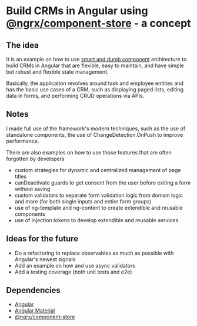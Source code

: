 # Build CRMs in Angular using [@ngrx/component-store](https://ngrx.io/guide/component-store) - a concept

## The idea

It is an example on how to use [smart and dumb component](https://medium.com/@mrahmedkhan019/smart-dumb-components-in-angular-e1d6dbd6edff) architecture to build CRMs in Angular that are flexible, easy to maintain, and have simple but robust and flexible state management.

Basically, the application revolves around task and employee entities and has the basic use cases of a CRM, such as displaying paged lists, editing data in forms, and performing CRUD operations via APIs.

## Notes

I made full use of the framework's modern techniques, such as the use of standalone components, the use of ChangeDetection.OnPush to improve performance.

There are also examples on how to use those features that are often forgotten by developers
- custom strategies for dynamic and centralized management of page titles
- canDeactivate guards to get consent from the user before exiting a form without saving
- custom validators to separate form validation logic from domain logic and more (for both single inputs and entire form groups)
- use of ng-template and ng-content to create extendible and reusable components
- use of injection tokens to develop extendible and reusable services

## Ideas for the future
- Do a refactoring to replace observables as much as possible with Angular's newest signals
- Add an example on how and use async validators
- Add a testing coverage (both unit tests and e2e)

## Dependencies
- [Angular](https://angular.io/) 
- [Angular Material](https://material.angular.io/)
- [@ngrx/component-store](https://ngrx.io/guide/component-store)
